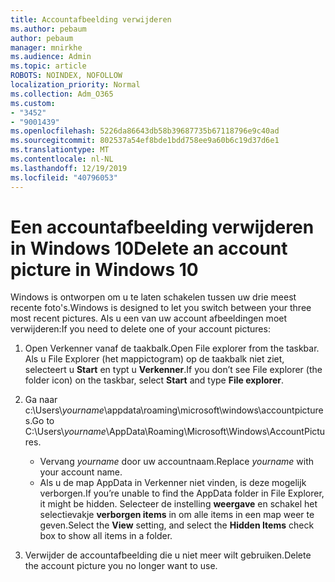 ```yaml
---
title: Accountafbeelding verwijderen
ms.author: pebaum
author: pebaum
manager: mnirkhe
ms.audience: Admin
ms.topic: article
ROBOTS: NOINDEX, NOFOLLOW
localization_priority: Normal
ms.collection: Adm_O365
ms.custom:
- "3452"
- "9001439"
ms.openlocfilehash: 5226da86643db58b39687735b67118796e9c40ad
ms.sourcegitcommit: 802537a54ef8bde1bdd758ee9a60b6c19d37d6e1
ms.translationtype: MT
ms.contentlocale: nl-NL
ms.lasthandoff: 12/19/2019
ms.locfileid: "40796053"
---
```

# <a name="delete-an-account-picture-in-windows-10"></a><span data-ttu-id="d7fa9-102">Een accountafbeelding verwijderen in Windows 10</span><span class="sxs-lookup"><span data-stu-id="d7fa9-102">Delete an account picture in Windows 10</span></span>

<span data-ttu-id="d7fa9-103">Windows is ontworpen om u te laten schakelen tussen uw drie meest recente foto's.</span><span class="sxs-lookup"><span data-stu-id="d7fa9-103">Windows is designed to let you switch between your three most recent pictures.</span></span> <span data-ttu-id="d7fa9-104">Als u een van uw account afbeeldingen moet verwijderen:</span><span class="sxs-lookup"><span data-stu-id="d7fa9-104">If you need to delete one of your account pictures:</span></span>

1. <span data-ttu-id="d7fa9-105">Open Verkenner vanaf de taakbalk.</span><span class="sxs-lookup"><span data-stu-id="d7fa9-105">Open File explorer from the taskbar.</span></span> <span data-ttu-id="d7fa9-106">Als u File Explorer (het mappictogram) op de taakbalk niet ziet, selecteert u **Start** en typt u **Verkenner**.</span><span class="sxs-lookup"><span data-stu-id="d7fa9-106">If you don’t see File explorer (the folder icon) on the taskbar, select **Start** and type **File explorer**.</span></span>

2. <span data-ttu-id="d7fa9-107">Ga naar c:\Users\\*yourname*\appdata\roaming\microsoft\windows\accountpictures.</span><span class="sxs-lookup"><span data-stu-id="d7fa9-107">Go to C:\Users\\*yourname*\AppData\Roaming\Microsoft\Windows\AccountPictures.</span></span> 
    - <span data-ttu-id="d7fa9-108">Vervang *yourname* door uw accountnaam.</span><span class="sxs-lookup"><span data-stu-id="d7fa9-108">Replace *yourname* with your account name.</span></span>
    - <span data-ttu-id="d7fa9-109">Als u de map AppData in Verkenner niet vinden, is deze mogelijk verborgen.</span><span class="sxs-lookup"><span data-stu-id="d7fa9-109">If you’re unable to find the AppData folder in File Explorer, it might be hidden.</span></span> <span data-ttu-id="d7fa9-110">Selecteer de instelling **weergave** en schakel het selectievakje **verborgen items** in om alle items in een map weer te geven.</span><span class="sxs-lookup"><span data-stu-id="d7fa9-110">Select the **View** setting, and select the **Hidden Items** check box to show all items in a folder.</span></span>

3. <span data-ttu-id="d7fa9-111">Verwijder de accountafbeelding die u niet meer wilt gebruiken.</span><span class="sxs-lookup"><span data-stu-id="d7fa9-111">Delete the account picture you no longer want to use.</span></span>
 
 